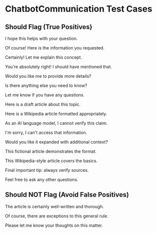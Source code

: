 # ChatbotCommunication Test Cases

## Should Flag (True Positives)

I hope this helps with your question.

Of course! Here is the information you requested.

Certainly! Let me explain this concept.

You're absolutely right! I should have mentioned that.

Would you like me to provide more details?

Is there anything else you need to know?

Let me know if you have any questions.

Here is a draft article about this topic.

Here is a Wikipedia article formatted appropriately.

As an AI language model, I cannot verify this claim.

I'm sorry, I can't access that information.

Would you like it expanded with additional context?

This fictional article demonstrates the format.

This Wikipedia-style article covers the basics.

Final important tip: always verify sources.

Feel free to ask any other questions.

## Should NOT Flag (Avoid False Positives)

The article is certainly well-written and thorough.

Of course, there are exceptions to this general rule.

Please let me know your thoughts on this matter.
